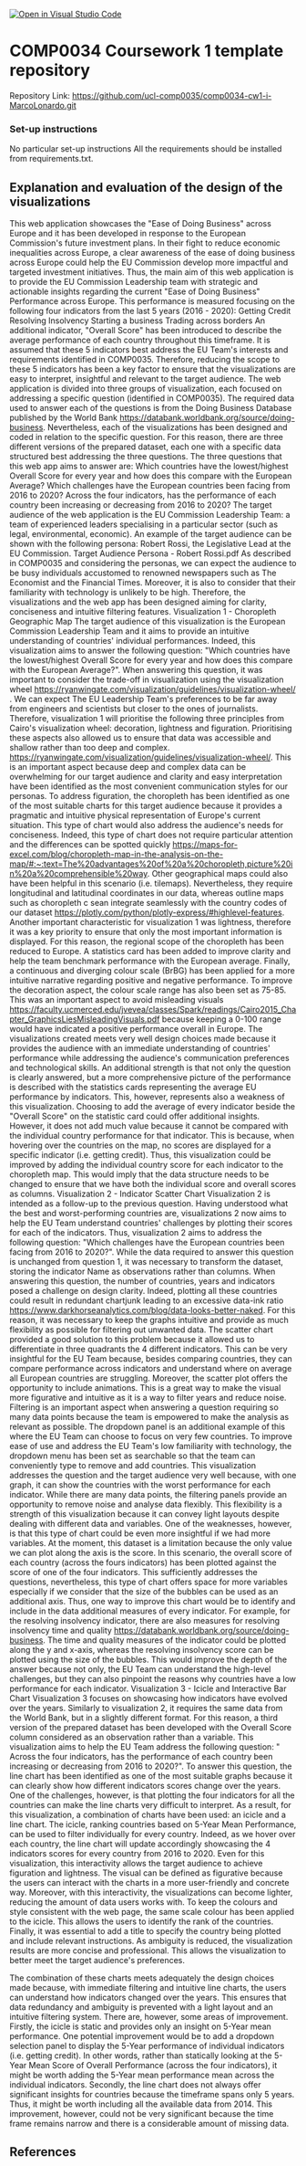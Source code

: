 [![Open in Visual Studio Code](https://classroom.github.com/assets/open-in-vscode-f059dc9a6f8d3a56e377f745f24479a46679e63a5d9fe6f495e02850cd0d8118.svg)](https://classroom.github.com/online_ide?assignment_repo_id=6729803&assignment_repo_type=AssignmentRepo)
# COMP0034 Coursework 1 template repository

Repository Link: https://github.com/ucl-comp0035/comp0034-cw1-i-MarcoLonardo.git 

### Set-up instructions

No particular set-up instructions
All the requirements should be installed from requirements.txt.

## Explanation and evaluation of the design of the visualizations

This web application showcases the "Ease of Doing Business" across Europe and it has been developed in response to the European Commission's future investment plans. In their fight to reduce economic inequalities across Europe, a clear awareness of the ease of doing business across Europe could help the EU Commission develop more impactful and targeted investment initiatives. Thus, the main aim of this web application is to provide the EU Commission Leadership team with strategic and actionable insights regarding the current "Ease of Doing Business" Performance across Europe. This performance is measured focusing on the following four indicators from the last 5 years (2016 - 2020):
Getting Credit
Resolving Insolvency
Starting a business
Trading across borders
An additional indicator, "Overall Score" has been introduced to describe the average performance of each country throughout this timeframe. It is assumed that these 5 indicators best address the EU Team's interests and requirements identified in COMP0035. Therefore, reducing the scope to these 5 indicators has been a key factor to ensure that the visualizations are easy to interpret, insightful and relevant to the target audience.
The web application is divided into three groups of visualization, each focused on addressing a specific question (identified in COMP0035). The required data used to answer each of the questions is from the Doing Business Database published by the World Bank https://databank.worldbank.org/source/doing-business. Nevertheless, each of the visualizations has been designed and coded in relation to the specific question. For this reason, there are three different versions of the prepared dataset, each one with a specific data structured best addressing the three questions. The three questions that this web app aims to answer are:
Which countries have the lowest/highest Overall Score for every year and how does this compare with the European Average?
Which challenges have the European countries been facing from 2016 to 2020?
Across the four indicators, has the performance of each country been increasing or decreasing from 2016 to 2020?
The target audience of the web application is the EU Commission Leadership Team: a team of experienced leaders specialising in a particular sector (such as legal, environmental, economic). An example of the target audience can be shown with the following persona: Robert Rossi, the Legislative Lead at the EU Commission.
Target Audience Persona - Robert Rossi.pdf
As described in COMP0035 and considering the personas, we can expect the audience to be busy individuals accustomed to renowned newspapers such as The Economist and the Financial Times. Moreover, it is also to consider that their familiarity with technology is unlikely to be high. Therefore, the visualizations and the web app has been designed aiming for clarity, conciseness and intuitive filtering features.
Visualization 1 - Choropleth Geographic Map
The target audience of this visualization is the European Commission Leadership Team and it aims to provide an intuitive understanding of countries' individual performances. Indeed, this visualization aims to answer the following question: "Which countries have the lowest/highest Overall Score for every year and how does this compare with the European Average?".
When answering this question, it was important to consider the trade-off in visualization using the visualization wheel https://ryanwingate.com/visualization/guidelines/visualization-wheel/ . We can expect The EU Leadership Team's preferences to be far away from engineers and scientists but closer to the ones of journalists. Therefore, visualization 1 will prioritise the following three principles from  Cairo's visualization wheel: decoration, lightness and figuration. Prioritising these aspects also allowed us to ensure that data was accessible and shallow rather than too deep and complex. https://ryanwingate.com/visualization/guidelines/visualization-wheel/. This is an important aspect because deep and complex data can be overwhelming for our target audience and clarity and easy interpretation have been identified as the most convenient communication styles for our personas. To address figuration, the choropleth has been identified as one of the most suitable charts for this target audience because it provides a pragmatic and intuitive physical representation of Europe's current situation. This type of chart would also address the audience's needs for conciseness. Indeed, this type of chart does not require particular attention and the differences can be spotted quickly https://maps-for-excel.com/blog/choropleth-map-in-the-analysis-on-the-map/#:~:text=The%20advantages%20of%20a%20choropleth,picture%20in%20a%20comprehensible%20way. Other geographical maps could also have been helpful in this scenario (i.e. tilemaps). Nevertheless, they require longitudinal and latitudinal coordinates in our data, whereas outline maps such as choropleth c sean integrate seamlessly with the country codes of our dataset https://plotly.com/python/plotly-express/#highlevel-features. Another important characteristic for visualization 1 was lightness, therefore it was a key priority to ensure that only the most important information is displayed. For this reason, the regional scope of the choropleth has been reduced to Europe. A statistics card has been added to improve clarity and help the team benchmark performance with the European average. Finally, a continuous and diverging colour scale (BrBG) has been applied for a more intuitive narrative regarding positive and negative performance. To improve the decoration aspect, the colour scale range has also been set as 75-85. This was an important aspect to avoid misleading visuals https://faculty.ucmerced.edu/jvevea/classes/Spark/readings/Cairo2015_Chapter_GraphicsLiesMisleadingVisuals.pdf because keeping a 0-100 range would have indicated a positive performance overall in Europe.
The visualizations created meets very well design choices made because it provides the audience with an immediate understanding of countries' performance while addressing the audience's communication preferences and technological skills. An additional strength is that not only the question is clearly answered, but a more comprehensive picture of the performance is described with the statistics cards representing the average EU performance by indicators. This, however, represents also a weakness of this visualization. Choosing to add the average of every indicator beside the "Overall Score" on the statistic card could offer additional insights. However, it does not add much value because it cannot be compared with the individual country performance for that indicator. This is because, when hovering over the countries on the map, no scores are displayed for a specific indicator (i.e. getting credit). Thus, this visualization could be improved by adding the individual country score for each indicator to the choropleth map. This would imply that the data structure needs to be changed to ensure that we have both the individual score and overall scores as columns.
Visualization 2 - Indicator Scatter Chart
Visualization 2 is intended as a follow-up to the previous question. Having understood what the best and worst-performing countries are, visualizations 2 now aims to help the EU Team understand countries' challenges by plotting their scores for each of the indicators. Thus, visualization 2 aims to address the following question: "Which challenges have the European countries been facing from 2016 to 2020?". While the data required to answer this question is unchanged from question 1, it was necessary to transform the dataset, storing the indicator Name as observations rather than columns.
When answering this question, the number of countries, years and indicators posed a challenge on design clarity. Indeed, plotting all these countries could result in redundant chartjunk leading to an excessive data-ink ratio https://www.darkhorseanalytics.com/blog/data-looks-better-naked. For this reason, it was necessary to keep the graphs intuitive and provide as much flexibility as possible for filtering out unwanted data. The scatter chart provided a good solution to this problem because it allowed us to differentiate in three quadrants the 4 different indicators. This can be very insightful for the EU Team because, besides comparing countries, they can compare performance across indicators and understand where on average all European countries are struggling. Moreover, the scatter plot offers the opportunity to include animations. This is a great way to make the visual more figurative and intuitive as it is a way to filter years and reduce noise. Filtering is an important aspect when answering a question requiring so many data points because the team is empowered to make the analysis as relevant as possible. The dropdown panel is an additional example of this where the EU Team can choose to focus on very few countries. To improve ease of use and address the EU Team's low familiarity with technology, the dropdown menu has been set as searchable so that the team can conveniently type to remove and add countries.
This visualization addresses the question and the target audience very well because, with one graph, it can show the countries with the worst performance for each indicator. While there are many data points, the filtering panels provide an opportunity to remove noise and analyse data flexibly. This flexibility is a strength of this visualization because it can convey light layouts despite dealing with different data and variables. One of the weaknesses, however, is that this type of chart could be even more insightful if we had more variables. At the moment, this dataset is a limitation because the only value we can plot along the axis is the score. In this scenario, the overall score of each country (across the fours indicators) has been plotted against the score of one of the four indicators. This sufficiently addresses the questions, nevertheless, this type of chart offers space for more variables especially if we consider that the size of the bubbles can be used as an additional axis. Thus, one way to improve this chart would be to identify and include in the data additional measures of every indicator. For example, for the resolving insolvency indicator, there are also measures for resolving insolvency time and quality https://databank.worldbank.org/source/doing-business. The time and quality measures of the indicator could be plotted along the y and x-axis, whereas the resolving insolvency score can be plotted using the size of the bubbles. This would improve the depth of the answer because not only, the EU Team can understand the high-level challenges, but they can also pinpoint the reasons why countries have a low performance for each indicator.
Visualization 3 - Icicle and Interactive Bar Chart
Visualization 3 focuses on showcasing how indicators have evolved over the years. Similarly to visualization 2, it requires the same data from the World Bank, but in a slightly different format. For this reason, a third version of the prepared dataset has been developed with the Overall Score column considered as an observation rather than a variable. This visualization aims to help the EU Team address the following question: " Across the four indicators, has the performance of each country been increasing or decreasing from 2016 to 2020?".
To answer this question, the line chart has been identified as one of the most suitable graphs because it can clearly show how different indicators scores change over the years. One of the challenges, however, is that plotting the four indicators for all the countries can make the line charts very difficult to interpret. As a result, for this visualization, a combination of charts have been used: an icicle and a line chart. The icicle, ranking countries based on 5-Year Mean Performance, can be used to filter individually for every country. Indeed, as we hover over each country, the line chart will update accordingly showcasing the 4 indicators scores for every country from 2016 to 2020. Even for this visualization, this interactivity allows the target audience to achieve figuration and lightness. The visual can be defined as figurative because the users can interact with the charts in a more user-friendly and concrete way. Moreover, with this interactivity, the visualizations can become lighter, reducing the amount of data users works with. To keep the colours and style consistent with the web page, the same scale colour has been applied to the icicle. This allows the users to identify the rank of the countries. Finally, it was essential to add a title to specify the country being plotted and include relevant instructions.  As ambiguity is reduced, the visualization results are more concise and professional. This allows the visualization to better meet the target audience's preferences.

The combination of these charts meets adequately the design choices made because, with immediate filtering and intuitive line charts, the users can understand how indicators changed over the years. This ensures that data redundancy and ambiguity is prevented with a light layout and an intuitive filtering system. There are, however, some areas of improvement. Firstly, the icicle is static and provides only an insight on 5-Year mean performance. One potential improvement would be to add a dropdown selection panel to display the 5-Year performance of individual indicators (i.e. getting credit). In other words, rather than statically looking at the 5-Year Mean Score of Overall Performance (across the four indicators), it might be worth adding the 5-Year mean performance mean across the individual indicators. Secondly, the line chart does not always offer significant insights for countries because the timeframe spans only 5 years. Thus, it might be worth including all the available data from 2014. This improvement, however, could not be very significant because the time frame remains narrow and there is a considerable amount of missing data.

## References

